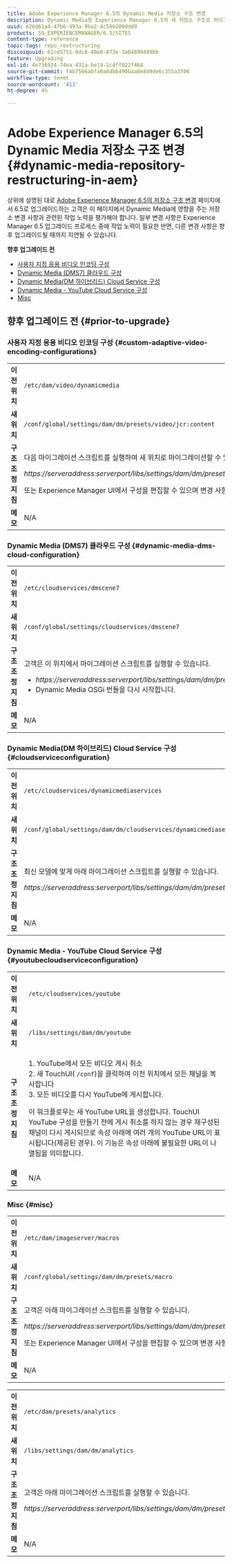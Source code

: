 ```yaml
---
title: Adobe Experience Manager 6.5의 Dynamic Media 저장소 구조 변경
description: Dynamic Media용 Experience Manager 6.5의 새 저장소 구조로 마이그레이션하기 위해 필요한 변경 작업을 수행하는 방법을 알아봅니다.
uuid: e26d61a4-47b6-493a-9ba2-4c58b200ddd9
products: SG_EXPERIENCEMANAGER/6.5/SITES
content-type: reference
topic-tags: repo_restructuring
discoiquuid: 61cd5751-0dc8-48e0-873e-3a64899489bb
feature: Upgrading
exl-id: 4e736924-74ea-431a-be19-1c4ff022f464
source-git-commit: f4b7566abfa0a8dbb490baa0e849de6c355a3f06
workflow-type: tm+mt
source-wordcount: '413'
ht-degree: 4%

---
```


# Adobe Experience Manager 6.5의 Dynamic Media 저장소 구조 변경 {#dynamic-media-repository-restructuring-in-aem}

상위에 설명된 대로 [Adobe Experience Manager 6.5의 저장소 구조 변경](/help/sites-deploying/repository-restructuring.md) 페이지에서 6.5로 업그레이드하는 고객은 이 페이지에서 Dynamic Media에 영향을 주는 저장소 변경 사항과 관련된 작업 노력을 평가해야 합니다. 일부 변경 사항은 Experience Manager 6.5 업그레이드 프로세스 중에 작업 노력이 필요한 반면, 다른 변경 사항은 향후 업그레이드될 때까지 지연될 수 있습니다.

**향후 업그레이드 전**

* [사용자 지정 응용 비디오 인코딩 구성](/help/sites-deploying/dynamicmedia-repository-restructuring-in-aem-6-5.md#custom-adaptive-video-encoding-configurations)
* [Dynamic Media (DMS7) 클라우드 구성](/help/sites-deploying/dynamicmedia-repository-restructuring-in-aem-6-5.md#dynamic-media-dms-cloud-configuration)
* [Dynamic Media(DM 하이브리드) Cloud Service 구성](/help/sites-deploying/dynamicmedia-repository-restructuring-in-aem-6-5.md#cloudserviceconfiguration)
* [Dynamic Media - YouTube Cloud Service 구성](/help/sites-deploying/dynamicmedia-repository-restructuring-in-aem-6-5.md#youtubecloudserviceconfiguration)
* [Misc](/help/sites-deploying/dynamicmedia-repository-restructuring-in-aem-6-5.md#misc)

## 향후 업그레이드 전 {#prior-to-upgrade}

### 사용자 지정 응용 비디오 인코딩 구성  {#custom-adaptive-video-encoding-configurations}

<table>
 <tbody>
  <tr>
   <td><strong>이전 위치</strong></td>
   <td><code>/etc/dam/video/dynamicmedia</code></td>
  </tr>
  <tr>
   <td><strong>새 위치</strong></td>
   <td><code>/conf/global/settings/dam/dm/presets/video/jcr:content</code></td>
  </tr>
  <tr>
   <td><strong>구조 조정 지침</strong></td>
   <td><p>다음 마이그레이션 스크립트를 실행하여 새 위치로 마이그레이션할 수 있습니다.</p> <p><em>https://serveraddress:serverport/libs/settings/dam/dm/presets.migratedmcontent.json</em></p> <p>또는 Experience Manager UI에서 구성을 편집할 수 있으며 변경 사항이 새 위치에 저장됩니다.</p> </td>
  </tr>
  <tr>
   <td><strong>메모</strong></td>
   <td>N/A<br /> </td>
  </tr>
 </tbody>
</table>

### Dynamic Media (DMS7) 클라우드 구성 {#dynamic-media-dms-cloud-configuration}

<table>
 <tbody>
  <tr>
   <td><strong>이전 위치</strong></td>
   <td><code>/etc/cloudservices/dmscene7</code></td>
  </tr>
  <tr>
   <td><strong>새 위치</strong></td>
   <td><code>/conf/global/settings/cloudservices/dmscene7</code></td>
  </tr>
  <tr>
   <td><strong>구조 조정 지침</strong></td>
   <td><p>고객은 이 위치에서 마이그레이션 스크립트를 실행할 수 있습니다.<br /> </p>
    <ul>
     <li><em>https://serveraddress:serverport/libs/settings/dam/dm/presets.migratedmcontent.json</em></li>
     <li>Dynamic Media OSGi 번들을 다시 시작합니다.</li>
    </ul> </td>
  </tr>
  <tr>
   <td><strong>메모</strong></td>
   <td>N/A</td>
  </tr>
 </tbody>
</table>

### Dynamic Media(DM 하이브리드) Cloud Service 구성 {#cloudserviceconfiguration}

<table>
 <tbody>
  <tr>
   <td><strong>이전 위치</strong></td>
   <td><code>/etc/cloudservices/dynamicmediaservices</code></td>
  </tr>
  <tr>
   <td><strong>새 위치</strong></td>
   <td><code>/conf/global/settings/dam/dm/cloudservices/dynamicmediaservices</code></td>
  </tr>
  <tr>
   <td><strong>구조 조정 지침</strong></td>
   <td><p>최신 모델에 맞게 아래 마이그레이션 스크립트를 실행할 수 있습니다.</p> <p><em>https://serveraddress:serverport/libs/settings/dam/dm/presets.migratedmcontent.jso</em></p> </td>
  </tr>
  <tr>
   <td><strong>메모</strong></td>
   <td>N/A<br /> </td>
  </tr>
 </tbody>
</table>

### Dynamic Media - YouTube Cloud Service 구성  {#youtubecloudserviceconfiguration}

<table>
 <tbody>
  <tr>
   <td><strong>이전 위치</strong></td>
   <td><code>/etc/cloudservices/youtube</code></td>
  </tr>
  <tr>
   <td><strong>새 위치</strong></td>
   <td><code>/libs/settings/dam/dm/youtube</code></td>
  </tr>
  <tr>
   <td><strong>구조 조정 지침</strong></td>
   <td><p>1. YouTube에서 모든 비디오 게시 취소<br /> 2. 새 TouchUI( <code>/conf</code>)을 클릭하여 이전 위치에서 모든 채널을 복사합니다<br /> 3. 모든 비디오를 다시 YouTube에 게시합니다.</p> <p>이 워크플로우는 새 YouTube URL을 생성합니다. TouchUI YouTube 구성을 만들기 전에 게시 취소를 하지 않는 경우 재구성된 채널이 다시 게시되므로 속성 아래에 여러 개의 YouTube URL이 표시됩니다(제공된 경우). 이 기능은 속성 아래에 불필요한 URL이 나열됨을 의미합니다.</p> </td>
  </tr>
  <tr>
   <td><strong>메모</strong></td>
   <td>N/A<br /> </td>
  </tr>
 </tbody>
</table>

### Misc {#misc}

<table>
 <tbody>
  <tr>
   <td><strong>이전 위치</strong></td>
   <td><code>/etc/dam/imageserver/macros</code></td>
  </tr>
  <tr>
   <td><strong>새 위치</strong></td>
   <td><code>/conf/global/settings/dam/dm/presets/macro</code></td>
  </tr>
  <tr>
   <td><strong>구조 조정 지침</strong></td>
   <td><p>고객은 아래 마이그레이션 스크립트를 실행할 수 있습니다.</p> <p><em>https://serveraddress:serverport/libs/settings/dam/dm/presets.migratedmcontent.json</em></p> <p>또는 Experience Manager UI에서 구성을 편집할 수 있으며 변경 사항이 새 위치에 저장됩니다.</p> </td>
  </tr>
  <tr>
   <td><strong>메모</strong></td>
   <td>N/A</td>
  </tr>
 </tbody>
</table>

<table>
 <tbody>
  <tr>
   <td><strong>이전 위치</strong></td>
   <td><code>/etc/dam/presets/analytics</code></td>
  </tr>
  <tr>
   <td><strong>새 위치</strong></td>
   <td><code>/libs/settings/dam/dm/analytics</code></td>
  </tr>
  <tr>
   <td><strong>구조 조정 지침</strong></td>
   <td><p>고객은 아래 마이그레이션 스크립트를 실행할 수 있습니다.</p> <p><em>https://serveraddress:serverport/libs/settings/dam/dm/presets.migratedmcontent.json</em></p> </td>
  </tr>
  <tr>
   <td><strong>메모</strong></td>
   <td>N/A</td>
  </tr>
 </tbody>
</table>

